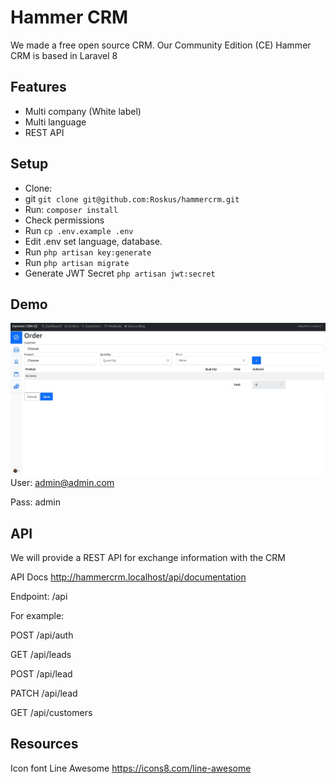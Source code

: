 # Hammer CRM
We made a free open source CRM. Our Community Edition (CE) Hammer CRM is based in Laravel 8

## Features
* Multi company (White label)
* Multi language
* REST API

## Setup

* Clone:
* git ```git clone git@github.com:Roskus/hammercrm.git```
* Run: ```composer install```
* Check permissions
* Run ```cp .env.example .env```
* Edit .env set language, database.
* Run ```php artisan key:generate```
* Run ```php artisan migrate```
* Generate JWT Secret ```php artisan jwt:secret```

## Demo
![](doc/screenshoot.jpg)
User: admin@admin.com

Pass: admin

## API
We will provide a REST API for exchange information with the CRM

API Docs
http://hammercrm.localhost/api/documentation

Endpoint:
/api

For example:

POST /api/auth

GET /api/leads

POST /api/lead

PATCH /api/lead

GET /api/customers

## Resources
Icon font Line Awesome
https://icons8.com/line-awesome

